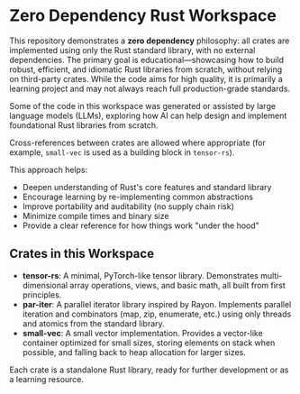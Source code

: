 # Zero Dependency Rust Workspace

This repository demonstrates a **zero dependency** philosophy: all crates are implemented using only the Rust standard library, with no external dependencies. The primary goal is educational—showcasing how to build robust, efficient, and idiomatic Rust libraries from scratch, without relying on third-party crates. While the code aims for high quality, it is primarily a learning project and may not always reach full production-grade standards.

Some of the code in this workspace was generated or assisted by large language models (LLMs), exploring how AI can help design and implement foundational Rust libraries from scratch.

Cross-references between crates are allowed where appropriate (for example, `small-vec` is used as a building block in `tensor-rs`).

This approach helps:

- Deepen understanding of Rust's core features and standard library
- Encourage learning by re-implementing common abstractions
- Improve portability and auditability (no supply chain risk)
- Minimize compile times and binary size
- Provide a clear reference for how things work "under the hood"

## Crates in this Workspace

- **tensor-rs**: A minimal, PyTorch-like tensor library. Demonstrates multi-dimensional array operations, views, and basic math, all built from first principles.
- **par-iter**: A parallel iterator library inspired by Rayon. Implements parallel iteration and combinators (map, zip, enumerate, etc.) using only threads and atomics from the standard library.
- **small-vec**: A small vector implementation. Provides a vector-like container optimized for small sizes, storing elements on stack when possible, and falling back to heap allocation for larger sizes.

Each crate is a standalone Rust library, ready for further development or as a learning resource.

